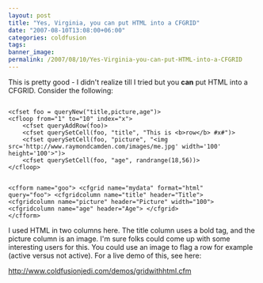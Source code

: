 ```yaml
---
layout: post
title: "Yes, Virginia, you can put HTML into a CFGRID"
date: "2007-08-10T13:08:00+06:00"
categories: coldfusion 
tags: 
banner_image: 
permalink: /2007/08/10/Yes-Virginia-you-can-put-HTML-into-a-CFGRID
---
```


This is pretty good - I didn't realize till I tried but you <b>can</b> put HTML into a CFGRID. Consider the following:

<code>
&lt;cfset foo = queryNew("title,picture,age")&gt;
&lt;cfloop from="1" to="10" index="x"&gt;
	&lt;cfset queryAddRow(foo)&gt;
	&lt;cfset querySetCell(foo, "title", "This is &lt;b&gt;row&lt;/b&gt; #x#")&gt;
	&lt;cfset querySetCell(foo, "picture", "&lt;img src='http://www.raymondcamden.com/images/me.jpg' width='100' height='100'&gt;")&gt;
	&lt;cfset querySetCell(foo, "age", randrange(18,56))&gt;
&lt;/cfloop&gt;

&lt;cfform name="goo"&gt;
&lt;cfgrid name="mydata" format="html" query="foo"&gt;
	&lt;cfgridcolumn name="title" header="Title"&gt;
	&lt;cfgridcolumn name="picture" header="Picture" width="100"&gt;
	&lt;cfgridcolumn name="age" header="Age"&gt;
&lt;/cfgrid&gt;
&lt;/cfform&gt;
</code>

I used HTML in two columns here. The title column uses a bold tag, and the picture column is an image. I'm sure folks could come up with some interesting users for this. You could use an image to flag a row for example (active versus not active). For a live demo of this, see here:

<a href="http://www.coldfusionjedi.com/demos/gridwithhtml.cfm">http://www.coldfusionjedi.com/demos/gridwithhtml.cfm</a>